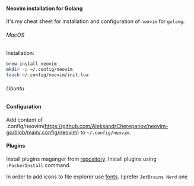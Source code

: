 #### Neovim installation for Golang
It's my сheat sheet for installation and configuration of `neovim` for `golang`.

###### MacOS
Installation:
```bash
brew install neovim
mkdir -p ~/.config/neovim
touch ~/.config/neovim/init.lua
```

###### Ubuntu

#### Configuration
Add content of .config/neovim(https://github.com/AleksandrCherepanov/neovim-go/blob/main/.config/neovim) 
to `~/.config/neovim`.

#### Plugins
Install plugins maganger from [repository](https://github.com/wbthomason/packer.nvim).
Install plugins using `:PackerInstall` command.

In order to add icons to file explorer use [fonts](https://www.nerdfonts.com/font-downloads). 
I prefer `JetBrains Nerd` one
